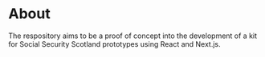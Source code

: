 # About

The respository aims to be a proof of concept into the development of a kit for Social Security Scotland
prototypes using React and Next.js. 